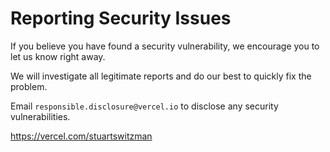 # Reporting Security Issues

If you believe you have found a security vulnerability, we encourage you to let us know right away.

We will investigate all legitimate reports and do our best to quickly fix the problem.

Email `responsible.disclosure@vercel.io` to disclose any security vulnerabilities.

https://vercel.com/stuartswitzman

